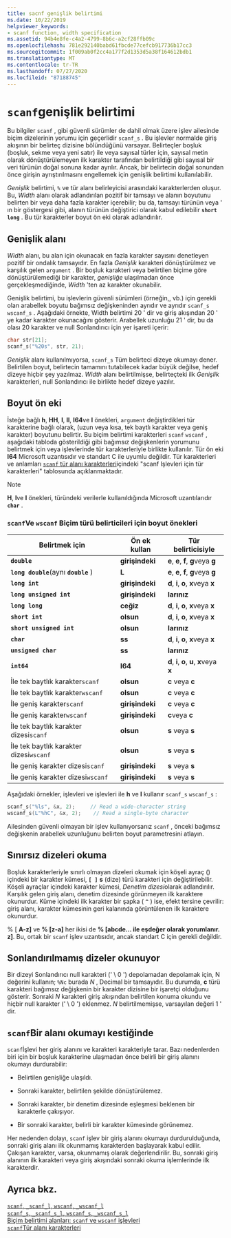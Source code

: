```yaml
---
title: sacnf genişlik belirtimi
ms.date: 10/22/2019
helpviewer_keywords:
- scanf function, width specification
ms.assetid: 94b4e8fe-c4a2-4799-8b6c-a2cf28ffb09c
ms.openlocfilehash: 781e292140babd61fbcde77cefcb917736b17cc3
ms.sourcegitcommit: 1f009ab0f2cc4a177f2d1353d5a38f164612bdb1
ms.translationtype: MT
ms.contentlocale: tr-TR
ms.lasthandoff: 07/27/2020
ms.locfileid: "87188745"
---
```

# <a name="scanf-width-specification"></a>`scanf`genişlik belirtimi

Bu bilgiler `scanf` , gibi güvenli sürümler de dahil olmak üzere işlev ailesinde biçim dizelerinin yorumu için geçerlidir `scanf_s` . Bu işlevler normalde giriş akışının bir belirteç dizisine bölündüğünü varsayar. Belirteçler boşluk (boşluk, sekme veya yeni satır) ile veya sayısal türler için, sayısal metin olarak dönüştürülemeyen ilk karakter tarafından belirtildiği gibi sayısal bir veri türünün doğal sonuna kadar ayrılır. Ancak, bir belirtecin doğal sonundan önce girişin ayrıştırılmasını engellemek için genişlik belirtimi kullanılabilir.

*Genişlik* belirtimi, `%` ve tür alanı belirleyicisi arasındaki karakterlerden oluşur. Bu, *Width* alanı olarak adlandırılan pozitif bir tamsayı ve alanın boyutunu belirten bir veya daha fazla karakter içerebilir; bu da, tamsayı türünün veya ' ın bir göstergesi gibi, alanın türünün değiştirici olarak kabul edilebilir **`short`** **`long`** . Bu tür karakterler boyut ön eki olarak adlandırılır.

## <a name="the-width-field"></a>Genişlik alanı

*Width* alanı, bu alan için okunacak en fazla karakter sayısını denetleyen pozitif bir ondalık tamsayıdır. En fazla *Genişlik* karakteri dönüştürülmez ve karşılık gelen `argument` . Bir boşluk karakteri veya belirtilen biçime göre dönüştürülemediği bir karakter, *genişliğe* ulaşılmadan önce gerçekleşmediğinde, *Width* 'ten az karakter okunabilir.

Genişlik belirtimi, bu işlevlerin güvenli sürümleri (örneğin,, vb.) için gerekli olan arabellek boyutu bağımsız değişkeninden ayrıdır ve ayrıdır `scanf_s` `wscanf_s` . Aşağıdaki örnekte, Width belirtimi 20 ' dir ve giriş akışından 20 ' ye kadar karakter okunacağını gösterir. Arabellek uzunluğu 21 ' dir, bu da olası 20 karakter ve null Sonlandırıcı için yer işareti içerir:

```C
char str[21];
scanf_s("%20s", str, 21);
```

*Genişlik* alanı kullanılmıyorsa, `scanf_s` Tüm belirteci dizeye okumayı dener. Belirtilen boyut, belirtecin tamamını tutabilecek kadar büyük değilse, hedef dizeye hiçbir şey yazılmaz. *Width* alanı belirtilmişse, belirteçteki ilk *Genişlik* karakterleri, null Sonlandırıcı ile birlikte hedef dizeye yazılır.

## <a name="the-size-prefix"></a>Boyut ön eki

İsteğe bağlı **h**, **HH**, **l**, **ll**, **I64**ve **l** önekleri, `argument` değiştirdikleri tür karakterine bağlı olarak, (uzun veya kısa, tek baytlı karakter veya geniş karakter) boyutunu belirtir. Bu biçim belirtimi karakterleri `scanf` `wscanf` , aşağıdaki tabloda gösterildiği gibi bağımsız değişkenlerin yorumunu belirtmek için veya işlevlerinde tür karakterleriyle birlikte kullanılır. Tür ön eki **I64** Microsoft uzantısıdır ve standart C ile uyumlu değildir. Tür karakterleri ve anlamları [ `scanf` tür alanı karakterleri](../c-runtime-library/scanf-type-field-characters.md)içindeki "scanf Işlevleri için tür karakterleri" tablosunda açıklanmaktadır.

> [!NOTE]
> **H**, **l**ve **l** önekleri, türündeki verilerle kullanıldığında Microsoft uzantılarıdır **`char`** .

### <a name="size-prefixes-for-scanf-and-wscanf-format-type-specifiers"></a>`scanf`Ve `wscanf` Biçim türü belirticileri için boyut önekleri

|Belirtmek için|Ön ek kullan|Tür belirticisiyle|
|----------------|----------------|-------------------------|
|**`double`**|**girişindeki**|**e**, **e**, **f**, **g**veya **g**|
|**`long double`**(aynı **`double`** )|**L**|**e**, **e**, **f**, **g**veya **g**|
|**`long int`**|**girişindeki**|**d**, **i**, **o**, **x**veya **x**|
|**`long unsigned int`**|**girişindeki**|**larınız**|
|**`long long`**|**ceğiz**|**d**, **i**, **o**, **x**veya **x**|
|**`short int`**|**olsun**|**d**, **i**, **o**, **x**veya **x**|
|**`short unsigned int`**|**olsun**|**larınız**|
|**`char`**|**ss**|**d**, **i**, **o**, **x**veya **x**|
|**`unsigned char`**|**ss**|**larınız**|
|**`int64`**|**I64**|**d**, **i**, **o**, **u**, **x**veya **x**|
|İle tek baytlık karakter`scanf`|**olsun**|**c** veya **c**|
|İle tek baytlık karakter`wscanf`|**olsun**|**c** veya **c**|
|İle geniş karakter`scanf`|**girişindeki**|**c** veya **c**|
|İle geniş karakter`wscanf`|**girişindeki**|**c**veya **c**|
|İle tek baytlık karakter dizesi`scanf`|**olsun**|**s** veya **s**|
|İle tek baytlık karakter dizesi`wscanf`|**olsun**|**s** veya **s**|
|İle geniş karakter dizesi`scanf`|**girişindeki**|**s** veya **s**|
|İle geniş karakter dizesi`wscanf`|**girişindeki**|**s** veya **s**|

Aşağıdaki örnekler, işlevleri ve işlevleri ile **h** ve **l** kullanır `scanf_s` `wscanf_s` :

```C
scanf_s("%ls", &x, 2);     // Read a wide-character string
wscanf_s(L"%hC", &x, 2);    // Read a single-byte character
```

Ailesinden güvenli olmayan bir işlev kullanıyorsanız `scanf` , önceki bağımsız değişkenin arabellek uzunluğunu belirten boyut parametresini atlayın.

## <a name="reading-undelimited-strings"></a>Sınırsız dizeleri okuma

Boşluk karakterleriyle sınırlı olmayan dizeleri okumak için köşeli ayraç () içindeki bir karakter kümesi, **`[ ]`** **s** (dize) türü karakteri için değiştirilebilir. Köşeli ayraçlar içindeki karakter kümesi, *Denetim dizesi*olarak adlandırılır. Karşılık gelen giriş alanı, denetim dizesinde görünmeyen ilk karaktere okunurdur. Küme içindeki ilk karakter bir şapka ( **`^`** ) ise, efekt tersine çevrilir: giriş alanı, karakter kümesinin geri kalanında görüntülenen ilk karaktere okunurdur.

% [ **A-z]** ve **% [z-a]** her ikisi de **% [abcde... ile eşdeğer olarak yorumlanır. z]**. Bu, ortak bir `scanf` işlev uzantısıdır, ancak standart C için gerekli değildir.

## <a name="reading-unterminated-strings"></a>Sonlandırılmamış dizeler okunuyor

Bir dizeyi Sonlandırıcı null karakteri (' \ 0 ') depolamadan depolamak için, N değerini kullanın; `%Nc` burada *N* , Decimal bir tamsayıdır. Bu durumda, **c** türü karakteri bağımsız değişkenin bir karakter dizisine bir işaretçi olduğunu gösterir. Sonraki *N* karakteri giriş akışından belirtilen konuma okundu ve hiçbir null karakter (' \ 0 ') eklenmez. *N* belirtilmemişse, varsayılan değeri 1 ' dir.

## <a name="when-scanf-stops-reading-a-field"></a>`scanf`Bir alanı okumayı kestiğinde

`scanf`İşlevi her giriş alanını ve karakteri karakteriyle tarar. Bazı nedenlerden biri için bir boşluk karakterine ulaşmadan önce belirli bir giriş alanını okumayı durdurabilir:

- Belirtilen genişliğe ulaşıldı.

- Sonraki karakter, belirtilen şekilde dönüştürülemez.

- Sonraki karakter, bir denetim dizesinde eşleşmesi beklenen bir karakterle çakışıyor.

- Bir sonraki karakter, belirli bir karakter kümesinde görünemez.

Her nedenden dolayı, `scanf` işlev bir giriş alanını okumayı durdurulduğunda, sonraki giriş alanı ilk okunmamış karakterden başlayarak kabul edilir. Çakışan karakter, varsa, okunmamış olarak değerlendirilir. Bu, sonraki giriş alanının ilk karakteri veya giriş akışındaki sonraki okuma işlemlerinde ilk karakterdir.

## <a name="see-also"></a>Ayrıca bkz.

[`scanf`, `_scanf_l`, `wscanf`, `_wscanf_l`](../c-runtime-library/reference/scanf-scanf-l-wscanf-wscanf-l.md)<br/>
[`scanf_s`, `_scanf_s_l`, `wscanf_s`, `_wscanf_s_l`](../c-runtime-library/reference/scanf-s-scanf-s-l-wscanf-s-wscanf-s-l.md)<br/>
[Biçim belirtimi alanları: `scanf` ve `wscanf` işlevleri](../c-runtime-library/format-specification-fields-scanf-and-wscanf-functions.md)<br/>
[`scanf`Tür alanı karakterleri](../c-runtime-library/scanf-type-field-characters.md)<br/>
